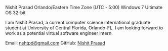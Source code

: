 Nishit Prasad
Orlando/Eastern Time Zone (UTC - 5:00)
Windows 7 Ultimate OS 32-bit

I am Nishit Prasad, a current computer science international graduate student at University of Central Florida, Orlando-FL.
I am looking forward to work as a potential virtual software engineer intern.

Email: nshtpd@gmail.com 
GitHub: [Nishit Prasad](https://github.com/nshtpd)
